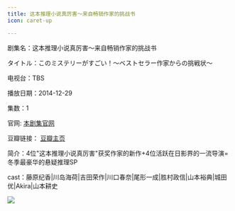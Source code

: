 ```yaml
---
title: 这本推理小说真厉害～来自畅销作家的挑战书
icon: caret-up

---
```


剧集名：这本推理小说真厉害～来自畅销作家的挑战书

タイトル：このミステリーがすごい！～ベストセラー作家からの挑戦状～

电视台：TBS

播放日期：2014-12-29

集数：1

官网: [本剧集官网](https://www.tbs.co.jp/konomys/2014/)

豆瓣链接： [豆瓣主页](https://movie.douban.com/subject/26274243/)


简介：4位"这本推理小说真厉害"获奖作家的新作+4位活跃在日影界的一流导演=冬季最豪华的悬疑推理SP ​​​

cast：藤原纪香|川岛海荷|吉田荣作|川口春奈|尾形一成|胜村政信|山本裕典|城田优|Akira|山本耕史

![](https://listpic.tsgsanjiao.com/sp/2014/2014zbtlxs.jpg)